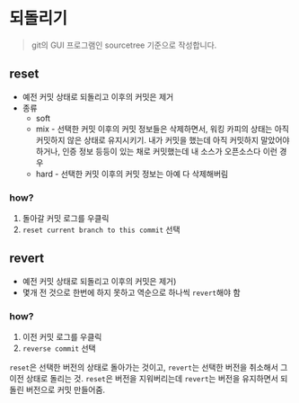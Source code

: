 # 되돌리기
> git의 GUI 프로그램인 sourcetree 기준으로 작성합니다.

## reset
- 예전 커밋 상태로 되돌리고 이후의 커밋은 제거
- 종류
  + soft
  + mix - 선택한 커밋 이후의 커밋 정보들은 삭제하면서, 워킹 카피의 상태는 아직 커밋하지 않은 상태로 유지시키기.
내가 커밋을 했는데 아직 커밋하지 말았어야 하거나, 인증 정보 등등이 있는 채로 커밋했는데 내 소스가 오픈소스다 이런 경우
  + hard - 선택한 커밋 이후의 커밋 정보는 아예 다 삭제해버림
### how?
1. 돌아갈 커밋 로그를 우클릭
2. `reset current branch to this commit` 선택
## revert
- 예전 커밋 상태로 되돌리고 이후의 커밋은 제거)
- 몇개 전 것으로 한번에 하지 못하고 역순으로 하나씩 `revert`해야 함
### how?
1. 이전 커밋 로그를 우클릭
2. `reverse commit` 선택

`reset`은 선택한 버전의 상태로 돌아가는 것이고, `revert`는 선택한 버전을 취소해서 그 이전 상태로 돌리는 것.
`reset`은 버전을 지워버리는데 `revert`는 버전을 유지하면서 되돌린 버전으로 커밋 만들어줌.
